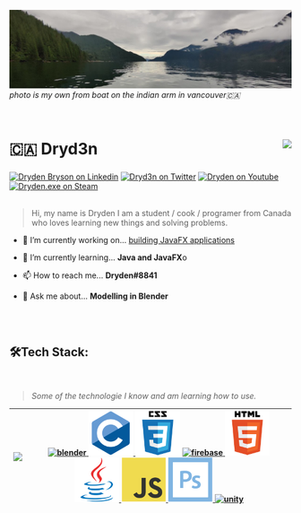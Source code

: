   <!---  HEADER IMAGE START --->

<img src="https://github.com/Dryd33n/Dryd33n/blob/main/banner.jpg?raw=true"></img>
*photo is my own from boat on the indian arm in vancouver🇨🇦*

  <!---  HEADER IMAGE END --->
  
  
</br>


  <!--- TITLE AND SPOTIFY START --->

<div>
  <h1 align="left">🇨🇦 Dryd3n  <a href="https://open.spotify.com/user/drydenbryson"> <img align="right" src="https://spotify-recently-played-readme.vercel.app     /api?user=drydenbryson&count=1"></img></a>
  </h1> 
</div>

<!--- TITLE AND SPOTIFY END --->
 
 
###


<!--- SOCIAL MEDIA BUTTONS START --->

<div align="left">
  <a href="https://www.linkedin.com/in/dryden-b-33032316a/" target="_blank"> <img src="https://raw.githubusercontent.com/maurodesouza/profile-readme-generator          /master/src/assets/icons/social/linkedin/default.svg" width="26" height="20" alt="Dryden Bryson on Linkedin"  /></a>
  <a href="https://twitter.com/Dryd3nB" target="_blank"> <img src="https://raw.githubusercontent.com/maurodesouza/profile-readme-generator/master/src/assets            /icons/social/twitter/default.svg" width="26" height="20" alt="Dryd3n on Twitter"  /></a>
  <a href="https://www.youtube.com/channel/UCs9hopZ06td1SaypLeuZ1LA" target="_blank"> <img src="https://raw.githubusercontent.com/maurodesouza/profile-readme-          generator/master/src/assets/icons/social/youtube/default.svg" width="26" height="20" alt="Dryden on Youtube"  /></a>
  <a href="https://steamcommunity.com/id/dryd3nb/" target="_blank"> <img src="https://upload.wikimedia.org/wikipedia/commons/thumb/8/83/Steam_icon_logo.svg            /512px-Steam_icon_logo.svg.png?20220611141426" width="26" height="20" alt="Dryden.exe on Steam"  /></a>
</div>

<!--- SOCIAL MEDIA BUTTONS START --->


</br>

<!--- BIO SECTION START --->

> Hi, my name is Dryden I am a student / cook / programer from Canada who loves learning new things and solving problems.

- 🔭 I’m currently working on... [building JavaFX applications](https://github.com/Dryd33n/MyEddBeeSee-AdminPanel)

- 🌱 I’m currently learning... **Java and JavaFX**o

- 📫 How to reach me... **Dryden#8841**

- 💬 Ask me about... **Modelling in Blender**

<!--- BIO SECTION END --->


</br>
</br>


<!--- TECH STACK START --->

## 🛠️Tech Stack:

</br>

> *Some of the technologie I know and am learning how to use.*

| <a align="left"> <img src="https://github-readme-stats.vercel.app/api/top-langs/?username=Dryd33n&layout=compact" ></img></a> | <a href="https://www.blender.org/" target="_blank" rel="noreferrer"> <img src="https://download.blender.org/branding/community/blender_community_badge_white.svg" alt="blender" width="80" height="80"/> </a> <a href="https://www.cprogramming.com/" target="_blank" rel="noreferrer"> <img src="https://raw.githubusercontent.com/devicons/devicon/master/icons/c/c-original.svg" alt="c" width="80" height="80"/> </a> <a href="https://www.w3schools.com/css/" target="_blank" rel="noreferrer"> <img src="https://raw.githubusercontent.com/devicons/devicon/master/icons/css3/css3-original-wordmark.svg" alt="css3" width="80" height="80"/></a> <a href="https://firebase.google.com/" target="_blank" rel="noreferrer"> <img src="https://www.vectorlogo.zone/logos/firebase/firebase-icon.svg" alt="firebase" width="80" height="80"/> </a><a href="https://www.w3.org/html/" target="_blank" rel="noreferrer"> <img src="https://raw.githubusercontent.com/devicons/devicon/master/icons/html5/html5-original-wordmark.svg" alt="html5" width="80" height="80"/> </a><a href="https://www.java.com" target="_blank" rel="noreferrer"> <img src="https://raw.githubusercontent.com/devicons/devicon/master/icons/java/java-original.svg" alt="java" width="80" height="80"/> </a> <a href="https://developer.mozilla.org/en-US/docs/Web/JavaScript" target="_blank" rel="noreferrer"> <img src="https://raw.githubusercontent.com/devicons/devicon/master/icons/javascript/javascript-original.svg" alt="javascript" width="80" height="80"/> </a><a href="https://www.photoshop.com/en" target="_blank" rel="noreferrer"> <img src="https://raw.githubusercontent.com/devicons/devicon/master/icons/photoshop/photoshop-line.svg" alt="photoshop" width="80" height="80"/> </a><a href="https://unity.com/" target="_blank" rel="noreferrer"> <img src="https://www.vectorlogo.zone/logos/unity3d/unity3d-icon.svg" alt="unity" width="80" height="80"/></a>|
| ------------- | ------------- |

<!--- TECH STACK END --->
